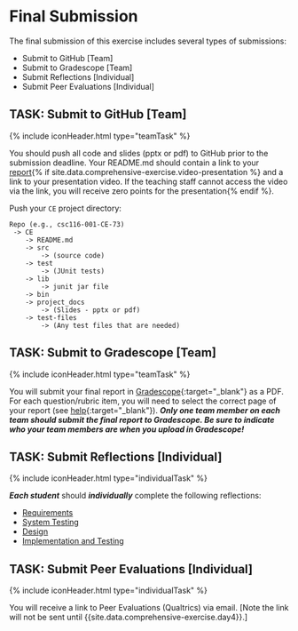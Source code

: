 # Final Submission

The final submission of this exercise includes several types of submissions:

* Submit to GitHub [Team]
* Submit to Gradescope [Team]
* Submit Reflections [Individual]
* Submit Peer Evaluations [Individual]

## TASK: Submit to GitHub [Team]
{% include iconHeader.html type="teamTask" %}

You should push all code and slides (pptx or pdf) to GitHub prior to the submission deadline. Your README.md should contain a link to your [report](#team-documentation){% if site.data.comprehensive-exercise.video-presentation %} and a link to your presentation video. If the teaching staff cannot access the video via the link, you will receive zero points for the presentation{% endif %}.


Push your `CE` project directory:

```
Repo (e.g., csc116-001-CE-73)
 -> CE
    -> README.md
    -> src 
        -> (source code)
    -> test
        -> (JUnit tests)
    -> lib 
        -> junit jar file
    -> bin
    -> project_docs
        -> (Slides - pptx or pdf)
    -> test-files
        -> (Any test files that are needed)
``` 


## TASK: Submit to Gradescope [Team]
{% include iconHeader.html type="teamTask" %}

You will submit your final report in [Gradescope](https://www.gradescope.com/){:target="_blank"} as a PDF. For each question/rubric item, you will need to select the correct page of your report (see [help](https://www.gradescope.com/help#help-center-item-student-submitting){:target="_blank"}).
***Only one team member on each team should submit the final report to Gradescope. Be sure to indicate who your team members are when you upload in Gradescope!***


## TASK: Submit Reflections [Individual]
{% include iconHeader.html type="individualTask" %}

***Each student*** should ***individually*** complete the following reflections:

* [Requirements](#task-requirements-reflection)
* [System Testing](#task-system-testing-reflection)
* [Design](#task-design-reflection)
* [Implementation and Testing](#task-implementation-reflection)


## TASK: Submit Peer Evaluations [Individual]
{% include iconHeader.html type="individualTask" %}

You will receive a link to Peer Evaluations (Qualtrics) via email. [Note the link will not be sent until {{site.data.comprehensive-exercise.day4}}.]